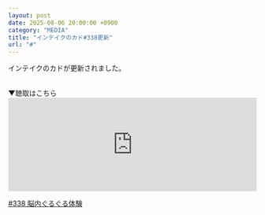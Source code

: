 ```yaml
---
layout: post
date: 2025-08-06 20:00:00 +0900
category: "MEDIA"
title: "インテイクのカド#338更新"
url: "#"
---
```


インテイクのカドが更新されました。

<br>
▼聴取はこちら

<style> .standfm-embed-iframe { height: 190px; } @media only screen and (max-device-width: 480px) { .standfm-embed-iframe { height: 230px; } } </style>
<iframe src="https://stand.fm/embed/episodes/689331b10ce8e15c830edb50" class="standfm-embed-iframe" width="100%" frameborder="0" allowtransparency="true" allow="encrypted-media"></iframe>

<a href="https://stand.fm/episodes/689331b10ce8e15c830edb50" target="_blank">#338 脳内ぐるぐる体験</a>
